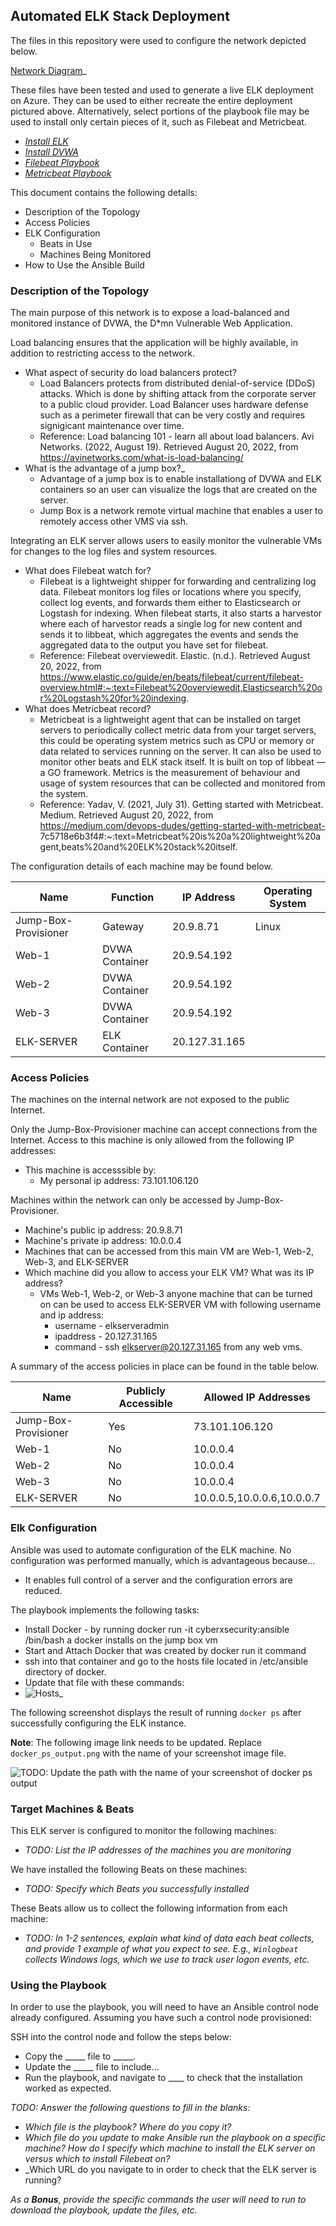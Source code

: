 ## Automated ELK Stack Deployment

The files in this repository were used to configure the network depicted below.

[Network Diagram](Diagrams/ELK_STACK_DIAGRAM.jpg)_

These files have been tested and used to generate a live ELK deployment on Azure. They can be used to either recreate the entire deployment pictured above. Alternatively, select portions of the playbook file may be used to install only certain pieces of it, such as Filebeat and Metricbeat.

  - _[Install ELK](Ansible/install-elk.yml)_
  - _[Install DVWA](Ansible/dvwa-install.yml)_  
  - _[Filebeat Playbook](Ansible/filebeat-playbook.yml)_
  - _[Metricbeat Playbook](Ansible/metricbeat-playbook.yml)_

This document contains the following details:
- Description of the Topology
- Access Policies
- ELK Configuration
  - Beats in Use
  - Machines Being Monitored
- How to Use the Ansible Build


### Description of the Topology

The main purpose of this network is to expose a load-balanced and monitored instance of DVWA, the D*mn Vulnerable Web Application.

Load balancing ensures that the application will be highly available, in addition to restricting access to the network.
- What aspect of security do load balancers protect? 
    -  Load Balancers protects from distributed denial-of-service (DDoS) attacks. Which is done by shifting attack from the corporate server to a public cloud                provider. Load Balancer uses hardware defense such as a perimeter firewall that can be very costly and requires signigicant maintenance over time.
    -  Reference: Load balancing 101 - learn all about load balancers. Avi Networks. (2022, August 19). Retrieved August 20, 2022, from
       https://avinetworks.com/what-is-load-balancing/ 
- What is the advantage of a jump box?_
    - Advantage of a jump box is to enable installationg of DVWA and ELK containers so an user can visualize the logs that are created on the server.
    - Jump Box is a network remote virtual machine that enables a user to remotely access other VMS via ssh.

Integrating an ELK server allows users to easily monitor the vulnerable VMs for changes to the log files and system resources.
- What does Filebeat watch for?
    -  Filebeat is a lightweight shipper for forwarding and centralizing log data. Filebeat monitors log files or locations where you specify, collect log events, and
       forwards them either to Elasticsearch or Logstash for indexing. When filebeat starts, it also starts a harvestor where each of harvestor reads a single log for
       new content and sends it to libbeat, which aggregates the events and sends the aggregated data to the output you have set for filebeat.
    -  Reference: Filebeat overviewedit. Elastic. (n.d.). Retrieved August 20, 2022, from 
       https://www.elastic.co/guide/en/beats/filebeat/current/filebeat-overview.html#:~:text=Filebeat%20overviewedit,Elasticsearch%20or%20Logstash%20for%20indexing. 
- What does Metricbeat record?
    - Metricbeat is a lightweight agent that can be installed on target servers to periodically collect metric data from your target servers, this could be operating
      system metrics such as CPU or memory or data related to services running on the server. It can also be used to monitor other beats and ELK stack itself. It is 
      built on top of libbeat — a GO framework. Metrics is the measurement of behaviour and usage of system resources that can be collected and monitored from the 
      system. 
    - Reference: Yadav, V. (2021, July 31). Getting started with Metricbeat. Medium. Retrieved August 20, 2022, from 
      https://medium.com/devops-dudes/getting-started-with-metricbeat-
      7c5718e6b3f4#:~:text=Metricbeat%20is%20a%20lightweight%20agent,beats%20and%20ELK%20stack%20itself. 

The configuration details of each machine may be found below.

| Name                 | Function       | IP Address    | Operating System |
|----------------------|----------------|---------------|------------------|
| Jump-Box-Provisioner | Gateway        | 20.9.8.71     | Linux            |
| Web-1                | DVWA Container | 20.9.54.192   |                  |
| Web-2                | DVWA Container | 20.9.54.192   |                  |
| Web-3                | DVWA Container | 20.9.54.192   |                  |
| ELK-SERVER           | ELK Container  | 20.127.31.165 |                  |
### Access Policies

The machines on the internal network are not exposed to the public Internet. 

Only the Jump-Box-Provisioner machine can accept connections from the Internet. Access to this machine is only allowed from the following IP addresses:
- This machine is accesssible by: 
  - My personal ip address:       73.101.106.120

Machines within the network can only be accessed by Jump-Box-Provisioner.
- Machine's public ip address:  20.9.8.71
- Machine's private ip address: 10.0.0.4
- Machines that can be accessed from this main VM are Web-1, Web-2, Web-3, and ELK-SERVER
- Which machine did you allow to access your ELK VM? What was its IP address?
  - VMs Web-1, Web-2, or Web-3 anyone machine that can be turned on can be used to access ELK-SERVER VM with following username and ip address:
    - username - elkserveradmin
    - ipaddress - 20.127.31.165
    - command - ssh elkserver@20.127.31.165 from any web vms.

A summary of the access policies in place can be found in the table below.

| Name                 | Publicly Accessible   | Allowed IP Addresses       |
|----------------------|-----------------------|----------------------------|
| Jump-Box-Provisioner | Yes                   | 73.101.106.120             |
| Web-1                | No                    | 10.0.0.4                   |
| Web-2                | No                    | 10.0.0.4                   |
| Web-3                | No                    | 10.0.0.4                   |
| ELK-SERVER           | No                    | 10.0.0.5,10.0.0.6,10.0.0.7 |
### Elk Configuration

Ansible was used to automate configuration of the ELK machine. No configuration was performed manually, which is advantageous because...
- It enables full control of a server and the configuration errors are reduced.

The playbook implements the following tasks:
- Install Docker - by running docker run -it cyberxsecurity:ansible /bin/bash a docker installs on the jump box vm
- Start and Attach Docker that was created by docker run it command
- ssh into that container and go to the hosts file located in /etc/ansible directory of docker.
- Update that file with these commands:
-   ![Hosts](Ansible/hosts)_

The following screenshot displays the result of running `docker ps` after successfully configuring the ELK instance.

**Note**: The following image link needs to be updated. Replace `docker_ps_output.png` with the name of your screenshot image file.  


![TODO: Update the path with the name of your screenshot of docker ps output](Images/docker_ps_output.png)

### Target Machines & Beats
This ELK server is configured to monitor the following machines:
- _TODO: List the IP addresses of the machines you are monitoring_

We have installed the following Beats on these machines:
- _TODO: Specify which Beats you successfully installed_

These Beats allow us to collect the following information from each machine:
- _TODO: In 1-2 sentences, explain what kind of data each beat collects, and provide 1 example of what you expect to see. E.g., `Winlogbeat` collects Windows logs, which we use to track user logon events, etc._

### Using the Playbook
In order to use the playbook, you will need to have an Ansible control node already configured. Assuming you have such a control node provisioned: 

SSH into the control node and follow the steps below:
- Copy the _____ file to _____.
- Update the _____ file to include...
- Run the playbook, and navigate to ____ to check that the installation worked as expected.

_TODO: Answer the following questions to fill in the blanks:_
- _Which file is the playbook? Where do you copy it?_
- _Which file do you update to make Ansible run the playbook on a specific machine? How do I specify which machine to install the ELK server on versus which to install Filebeat on?_
- _Which URL do you navigate to in order to check that the ELK server is running?

_As a **Bonus**, provide the specific commands the user will need to run to download the playbook, update the files, etc._
